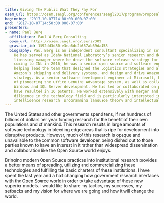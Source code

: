 ```yaml
---
title: Giving The Public What They Pay For
osem_url: https://osem.seagl.org/conferences/seagl2017/program/proposals/358
beginning: '2017-10-07T14:00:00.000-07:00'
end: '2017-10-07T14:50:00.000-07:00'
presenters:
- name: Paul Berg
  affiliation: Paul W Berg Consulting
  osem_url: https://osem.seagl.org/users/309
  gravatar_id: 1592dd3d80fe3ea6dc2b557ab59da458
  biography: Paul Berg is an independent consultant specializing in software licensing.
    He has served as Idaho National Laboratory’s senior research and development software
    licensing manager where he drove the software release strategy for the lab. Before
    coming to INL in 2016, he was a senior open source and software engineer at Amazon.com,
    helping lead the team that designed the logistics strategies and algorithms for
    Amazon’s shipping and delivery systems, and design and drive Amazon’s Open Source
    strategy. As a senior software development engineer at Microsoft, he was in charge
    of pioneering the Office Genuine Advantage system, as well as collaborating on
    Windows and SQL Server development. He has led or collaborated on projects that
    have resulted in 16 patents. He worked extensively with merger and acquisition
    diligence in the technology field and is particularly interested in artificial
    intelligence research, programming language theory and intellectual property strategy.
---
```


The United States and other governments spend tens, if not hundreds of billions of dollars per year funding research for the benefit of their own populations and of mankind. This research results in large amounts of software technology in bleeding edge areas that is ripe for development into disruptive products. However, much of this research is opaque and unavailable to the common software developer, being dished out to those parties known to have an interest in it rather than widespread dissemination and collaboration like the Open Source world enjoys.

Bringing modern Open Source practices into institutional research provides a better means of spreading, utilizing and commercializing these technologies and fulfilling the basic charters of these institutions. I have spent the last year and a half changing how government research interfaces with the Open Source world in order to take advantage of these new, superior models. I would like to share my tactics, my successes, my setbacks and my vision for where we are going and how it will change the world.
